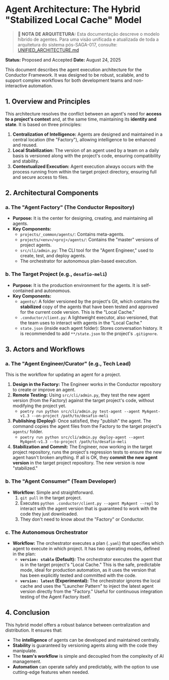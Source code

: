 # Agent Architecture: The Hybrid "Stabilized Local Cache" Model

> **📌 NOTA DE ARQUITETURA:** Esta documentação descreve o modelo híbrido de agentes. Para uma visão unificada e atualizada de toda a arquitetura do sistema pós-SAGA-017, consulte: [UNIFIED_ARCHITECTURE.md](./UNIFIED_ARCHITECTURE.md)

**Status:** Proposed and Accepted
**Date:** August 24, 2025

This document describes the agent execution architecture for the Conductor Framework. It was designed to be robust, scalable, and to support complex workflows for both development teams and non-interactive automation.

## 1. Overview and Principles

This architecture resolves the conflict between an agent's need for **access to a project's context** and, at the same time, maintaining its **identity and state**. It is based on three principles:

1.  **Centralization of Intelligence:** Agents are designed and maintained in a central location (the "Factory"), allowing intelligence to be enhanced and reused.
2.  **Local Stabilization:** The version of an agent used by a team on a daily basis is versioned along with the project's code, ensuring compatibility and stability.
3.  **Contextualized Execution:** Agent execution always occurs with the process running from within the target project directory, ensuring full and secure access to files.

## 2. Architectural Components

### a. The "Agent Factory" (The Conductor Repository)

-   **Purpose:** It is the center for designing, creating, and maintaining all agents.
-   **Key Components:**
    -   `projects/_common/agents/`: Contains meta-agents.
    -   `projects/<env>/<proj>/agents/`: Contains the "master" versions of project agents.
    -   `src/cli/admin.py`: The CLI tool for the "Agent Engineer," used to create, test, and deploy agents.
    -   The orchestrator for autonomous plan-based execution.

### b. The Target Project (e.g., `desafio-meli`)

-   **Purpose:** It is the production environment for the agents. It is self-contained and autonomous.
-   **Key Components:**
    -   `agents/`: A folder versioned by the project's Git, which contains the **stabilized** copy of the agents that have been tested and approved for the current code version. This is the "Local Cache."
    -   `.conductor/client.py`: A lightweight executor, also versioned, that the team uses to interact with agents in the "Local Cache."
    -   `state.json` (inside each agent folder): Stores conversation history. It is recommended to add `**/state.json` to the project's `.gitignore`.

## 3. Actors and Workflows

### a. The "Agent Engineer/Curator" (e.g., Tech Lead)

This is the workflow for updating an agent for a project.

1.  **Design in the Factory:** The Engineer works in the Conductor repository to create or improve an agent.
2.  **Remote Testing:** Using `src/cli/admin.py`, they test the new agent version (from the Factory) against the target project's code, without modifying the project yet.
    -   `poetry run python src/cli/admin.py test-agent --agent MyAgent-v1.3 --on-project /path/to/desafio-meli`
3.  **Publishing (Deploy):** Once satisfied, they "publish" the agent. The command copies the agent files from the Factory to the target project's `agents/` folder.
    -   `poetry run python src/cli/admin.py deploy-agent --agent MyAgent-v1.3 --to-project /path/to/desafio-meli`
4.  **Stabilization and Commit:** The Engineer, now working in the target project repository, runs the project's regression tests to ensure the new agent hasn't broken anything. If all is OK, they **commit the new agent version** in the target project repository. The new version is now "stabilized."

### b. The "Agent Consumer" (Team Developer)

-   **Workflow:** Simple and straightforward.
    1.  `git pull` in the target project.
    2.  Executes `python .conductor/client.py --agent MyAgent --repl` to interact with the agent version that is guaranteed to work with the code they just downloaded.
    3.  They don't need to know about the "Factory" or Conductor.

### c. The Autonomous Orchestrator

-   **Workflow:** The orchestrator executes a plan (`.yaml`) that specifies which agent to execute in which project. It has two operating modes, defined in the plan:
    -   **`version: stable` (Default):** The orchestrator executes the agent that is in the target project's "Local Cache." This is the safe, predictable mode, ideal for production automation, as it uses the version that has been explicitly tested and committed with the code.
    -   **`version: latest` (Experimental):** The orchestrator ignores the local cache and uses the "Launcher Pattern" to inject the latest agent version directly from the "Factory." Useful for continuous integration testing of the Agent Factory itself.

## 4. Conclusion

This hybrid model offers a robust balance between centralization and distribution. It ensures that:
-   The **intelligence** of agents can be developed and maintained centrally.
-   **Stability** is guaranteed by versioning agents along with the code they manipulate.
-   The **team's workflow** is simple and decoupled from the complexity of AI management.
-   **Automation** can operate safely and predictably, with the option to use cutting-edge features when needed.